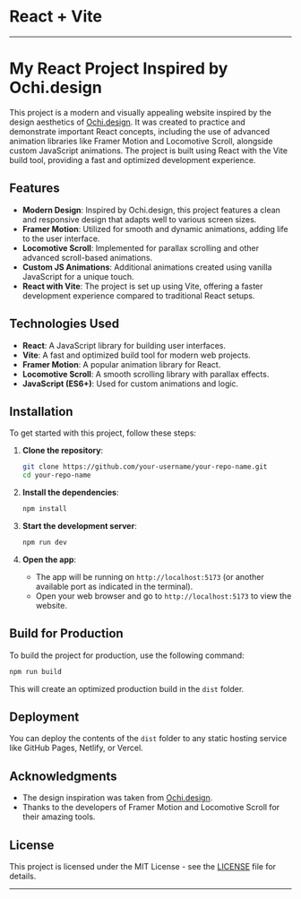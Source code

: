 # React + Vite

---

# My React Project Inspired by Ochi.design

This project is a modern and visually appealing website inspired by the design aesthetics of [Ochi.design](https://www.ochi.design/). It was created to practice and demonstrate important React concepts, including the use of advanced animation libraries like Framer Motion and Locomotive Scroll, alongside custom JavaScript animations. The project is built using React with the Vite build tool, providing a fast and optimized development experience.

## Features

- **Modern Design**: Inspired by Ochi.design, this project features a clean and responsive design that adapts well to various screen sizes.
- **Framer Motion**: Utilized for smooth and dynamic animations, adding life to the user interface.
- **Locomotive Scroll**: Implemented for parallax scrolling and other advanced scroll-based animations.
- **Custom JS Animations**: Additional animations created using vanilla JavaScript for a unique touch.
- **React with Vite**: The project is set up using Vite, offering a faster development experience compared to traditional React setups.

## Technologies Used

- **React**: A JavaScript library for building user interfaces.
- **Vite**: A fast and optimized build tool for modern web projects.
- **Framer Motion**: A popular animation library for React.
- **Locomotive Scroll**: A smooth scrolling library with parallax effects.
- **JavaScript (ES6+)**: Used for custom animations and logic.

## Installation

To get started with this project, follow these steps:

1. **Clone the repository**:

   ```bash
   git clone https://github.com/your-username/your-repo-name.git
   cd your-repo-name
   ```

2. **Install the dependencies**:

   ```bash
   npm install
   ```

3. **Start the development server**:

   ```bash
   npm run dev
   ```

4. **Open the app**:

   - The app will be running on `http://localhost:5173` (or another available port as indicated in the terminal).
   - Open your web browser and go to `http://localhost:5173` to view the website.

## Build for Production

To build the project for production, use the following command:

```bash
npm run build
```

This will create an optimized production build in the `dist` folder.

## Deployment

You can deploy the contents of the `dist` folder to any static hosting service like GitHub Pages, Netlify, or Vercel.

## Acknowledgments

- The design inspiration was taken from [Ochi.design](https://www.ochi.design/).
- Thanks to the developers of Framer Motion and Locomotive Scroll for their amazing tools.

## License

This project is licensed under the MIT License - see the [LICENSE](LICENSE) file for details.

---
